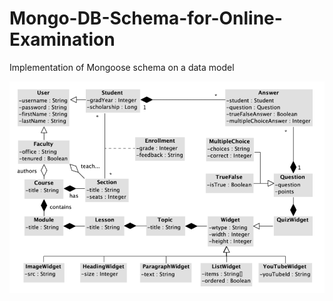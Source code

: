 # Mongo-DB-Schema-for-Online-Examination
Implementation of Mongoose schema on a data model


![Class Diagram](https://github.com/rahulsinha1/Mongo-DB-Schema-for-Online-Examination/blob/master/Class%20Diagram.PNG)
